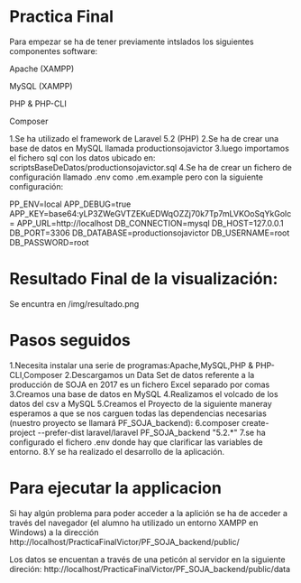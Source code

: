 # Practica Final
Para empezar se ha de tener previamente intslados los siguientes componentes software:

Apache (XAMPP)

MySQL (XAMPP)

PHP & PHP-CLI

Composer

1.Se ha utilizado el framework de Laravel 5.2 (PHP)
2.Se ha de crear una base de datos en MySQL llamada productionsojavictor
3.luego importamos el fichero sql con los datos ubicado en: scriptsBaseDeDatos/productionsojavictor.sql
4.Se ha de crear un fichero de configuración llamado .env como .em.example pero con la siguiente configuración:

PP_ENV=local APP_DEBUG=true APP_KEY=base64:yLP3ZWeGVTZEKuEDWqOZZj70k7Tp7mLVKOoSqYkGolc= APP_URL=http://localhost
DB_CONNECTION=mysql DB_HOST=127.0.0.1 DB_PORT=3306 DB_DATABASE=productionsojavictor DB_USERNAME=root DB_PASSWORD=root

# Resultado Final de la visualización:
Se encuntra en /img/resultado.png

# Pasos seguidos
1.Necesita instalar una serie de programas:Apache,MySQL,PHP & PHP-CLI,Composer
2.Descargamos un Data Set de datos referente a la producción de SOJA en 2017 es un fichero Excel separado por comas 
3.Creamos una base de datos en MySQL
4.Realizamos el volcado de los datos del csv a MySQL
5.Creamos el Proyecto de la siguiente maneray esperamos a que se nos carguen todas las dependencias necesarias (nuestro proyecto se llamará PF_SOJA_backend):
6.composer create-project --prefer-dist laravel/laravel PF_SOJA_backend "5.2.*"
7.se ha configurado el fichero .env donde hay que clarificar las variables de entorno.
8.Y se ha realizado el desarrollo de la aplicación.

# Para ejecutar la applicacion
Si hay algún problema para poder acceder a la aplición se ha de acceder a través del navegador (el alumno ha utilizado un entorno XAMPP en Windows) a la dirección http://localhost/PracticaFinalVictor/PF_SOJA_backend/public/

Los datos se encuentan a través de una peticón al servidor en la siguiente direción: http://localhost/PracticaFinalVictor/PF_SOJA_backend/public/data
